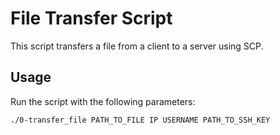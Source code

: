 # File Transfer Script

This script transfers a file from a client to a server using SCP.

## Usage

Run the script with the following parameters:

```bash
./0-transfer_file PATH_TO_FILE IP USERNAME PATH_TO_SSH_KEY

